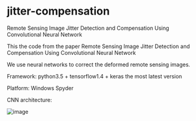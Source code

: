 # jitter-compensation
Remote Sensing Image Jitter Detection and Compensation Using Convolutional Neural Network

This the code from the paper Remote Sensing Image Jitter Detection and Compensation Using Convolutional Neural Network

We use neural networks to correct the deformed remote sensing images.

Framework: python3.5 + tensorflow1.4 + keras the most latest version

Platform: Windows Spyder

CNN architecture:

![image](http://github.com/caiya555/jitter-compensation/raw/master/images/nongshalie.jpg)


